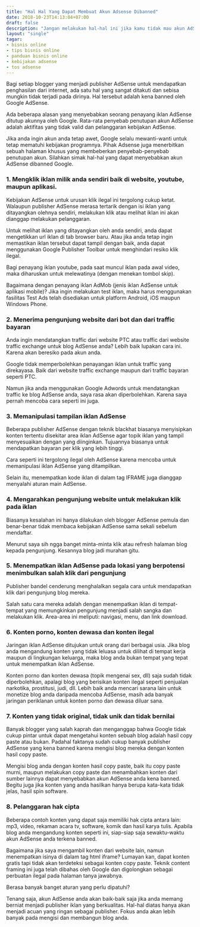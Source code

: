 ```yaml
---
title: "Hal Hal Yang Dapat Membuat Akun Adsense Dibanned"
date: 2018-10-23T14:13:04+07:00
draft: false
description: "Jangan melakukan hal-hal ini jika kamu tidak mau akun AdSense kamu kena ban. Baca panduan AdSense dan cara mendapatkan uang dari internet di bisnis.tech"
layout: "single"
tagar:
- bisnis online
- tips bisnis online
- panduan bisnis online
- kebijakan adsense
- tos adsense
---
```


Bagi setiap blogger yang menjadi publisher AdSense untuk mendapatkan penghasilan dari internet, ada satu hal yang sangat ditakuti dan sebisa mungkin tidak terjadi pada dirinya. Hal tersebut adalah kena banned oleh Google AdSense.

Ada beberapa alasan yang menyebabkan seorang penayang iklan AdSense ditutup akunnya oleh Google. Rata-rata penyebab penutupan akun AdSense adalah aktifitas yang tidak valid dan pelanggaran kebijakan AdSense.

Jika anda ingin akun anda tetap awet, Google selalu mewanti-wanti untuk tetap mematuhi kebijakan programnya. Pihak Adsense juga menerbitkan sebuah halaman khusus yang membeberkan penyebab-penyebab penutupan akun. Silahkan simak hal-hal yang dapat menyebabkan akun AdSense dibanned Google.

### 1. Mengklik iklan milik anda sendiri baik di website, youtube, maupun aplikasi.

Kebijakan AdSense untuk urusan klik ilegal ini tergolong cukup ketat. Walaupun publisher AdSense merasa tertarik dengan isi iklan yang ditayangkan olehnya sendiri, melakukan klik atau melihat iklan ini akan dianggap melakukan pelanggaran.

Untuk melihat iklan yang ditayangkan oleh anda sendiri, anda dapat mengetikkan url iklan di tab browser baru. Atau jika anda tetap ingin memastikan iklan tersebut dapat tampil dengan baik, anda dapat menggunakan Google Publisher Toolbar untuk menghindari resiko klik ilegal.

Bagi penayang iklan youtube, pada saat muncul iklan pada awal video, maka diharuskan untuk melewatinya (dengan menekan tombol skip).

Bagaimana dengan penayang iklan AdMob (jenis iklan AdSense untuk aplikasi mobile)? Jika ingin melakukan test iklan, maka harus menggunakan fasilitas Test Ads telah disediakan untuk platform Android, iOS maupun Windows Phone.

### 2. Menerima pengunjung website dari bot dan dari traffic bayaran

Anda ingin mendatangkan traffic dari website PTC atau traffic dari website traffic exchange untuk blog AdSense anda? Lebih baik lupakan cara ini. Karena akan beresiko pada akun anda.

Google tidak memperbolehkan penayangan iklan untuk traffic yang direkayasa. Baik dari website traffic exchange maupun dari traffic bayaran seperti PTC.

Namun jika anda menggunakan Google Adwords untuk mendatangkan traffic ke blog AdSense anda, saya rasa akan diperbolehkan. Karena saya pernah mencoba cara seperti ini juga.

### 3. Memanipulasi tampilan iklan AdSense

Beberapa publisher AdSense dengan teknik blackhat biasanya menyisipkan konten tertentu disekitar area iklan AdSense agar topik iklan yang tampil menyesuaikan dengan yang diinginkan. Tujuannya biasanya untuk mendapatkan bayaran per klik yang lebih tinggi.

Cara seperti ini tergolong ilegal oleh AdSense karena mencoba untuk memanipulasi iklan AdSense yang ditampilkan.

Selain itu, menempatkan kode iklan di dalam tag IFRAME juga dianggap menyalahi aturan main AdSense.

### 4. Mengarahkan pengunjung website untuk melakukan klik pada iklan

Biasanya kesalahan ini hanya dilakukan oleh blogger AdSense pemula dan benar-benar tidak membaca kebijakan AdSense sama sekali sebelum mendaftar.

Menurut saya sih ngga banget minta-minta klik atau refresh halaman blog kepada pengunjung. Kesannya blog jadi murahan gitu.

### 5. Menempatkan iklan AdSense pada lokasi yang berpotensi menimbulkan salah klik dari pengunjung

Publisher bandel cenderung menghalalkan segala cara untuk mendapatkan klik dari pengunjung blog mereka.

Salah satu cara mereka adalah dengan menempatkan iklan di tempat-tempat yang memungkinkan pengunjung menjadi salah sangka dan melakukan klik. Area-area ini meliputi: navigasi, menu, dan link download.

### 6. Konten porno, konten dewasa dan konten ilegal

Jaringan iklan AdSense ditujukan untuk orang dari berbagai usia. Jika blog anda mengandung konten yang tidak leluasa untuk dilihat di tempat kerja maupun di lingkungan keluarga, maka blog anda bukan tempat yang tepat untuk menempatkan iklan AdSense.

Konten porno dan konten dewasa (topik mengenai sex, dll) saja sudah tidak diperbolehkan, apalagi blog yang berisikan konten ilegal seperti penjualan narkotika, prostitusi, judi, dll. Lebih baik anda mencari sarana lain untuk monetize blog anda daripada mencoba AdSense, masih ada banyak jaringan periklanan untuk konten porno dan dewasa diluar sana.

### 7. Konten yang tidak original, tidak unik dan tidak bernilai

Banyak blogger yang salah kaprah dan menganggap bahwa Google tidak cukup pintar untuk dapat mengetahui konten sebuah blog adalah hasil copy paste atau bukan. Padahal faktanya sudah cukup banyak publisher AdSense yang kena banned karena mengisi blog mereka dengan konten hasil copy paste.

Mengisi blog anda dengan konten hasil copy paste, baik itu copy paste murni, maupun melakukan copy paste dan menambahkan konten dari sumber lainnya dapat menyebabkan akun AdSense anda kena banned. Begitu juga jika konten yang anda hasilkan hanya berupa kata-kata tidak jelas, hasil spin software.

### 8. Pelanggaran hak cipta
   
Beberapa contoh konten yang dapat saja memiliki hak cipta antara lain: mp3, video, rekaman acara tv, software, komik dan hasil karya tulis. Apabila blog anda mengandung konten seperti ini, siap-siap saja sewaktu-waktu akun AdSense anda terkena banned.

Bagaimana jika saya mengambil konten dari website lain, namun menempatkan isinya di dalam tag html iframe? Lumayan kan, dapat konten gratis tapi tidak akan terdeteksi sebagai konten copy paste. Teknik content framing ini juga telah dibahas oleh Google dan digolongkan sebagai perbuatan ilegal pada halaman tanya jawabnya.

Berasa banyak banget aturan yang perlu dipatuhi?

Tenang saja, akun AdSense anda akan baik-baik saja jika anda memang berniat menjadi publisher iklan yang berkualitas. Hal-hal diatas hanya akan menjadi acuan yang ringan sebagai publisher. Fokus anda akan lebih banyak pada mengisi dan membangun blog anda.
